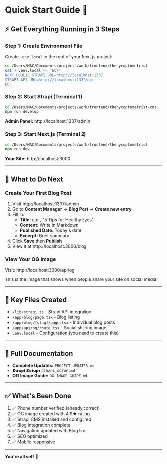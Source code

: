 # Quick Start Guide 🚀

## ⚡ Get Everything Running in 3 Steps

### Step 1: Create Environment File

Create `.env.local` in the root of your Next.js project:

```bash
cd /Users/MAC/Documents/projects/work/frontend/thenycoptometrist
cat > .env.local << 'EOF'
NEXT_PUBLIC_STRAPI_URL=http://localhost:1337
STRAPI_API_URL=http://localhost:1337/api
EOF
```

### Step 2: Start Strapi (Terminal 1)

```bash
cd /Users/MAC/Documents/projects/work/frontend/thenycoptometrist-cms
npm run develop
```

**Admin Panel:** http://localhost:1337/admin

### Step 3: Start Next.js (Terminal 2)

```bash
cd /Users/MAC/Documents/projects/work/frontend/thenycoptometrist
npm run dev
```

**Your Site:** http://localhost:3000

---

## 🎯 What to Do Next

### Create Your First Blog Post

1. Visit http://localhost:1337/admin
2. Go to **Content Manager** → **Blog Post** → **Create new entry**
3. Fill in:
   - **Title:** e.g., "5 Tips for Healthy Eyes"
   - **Content:** Write in Markdown
   - **Published Date:** Today's date
   - **Excerpt:** Brief summary
4. Click **Save** then **Publish**
5. View it at http://localhost:3000/blog

### View Your OG Image

Visit: http://localhost:3000/api/og

This is the image that shows when people share your site on social media!

---

## 📁 Key Files Created

- `/lib/strapi.ts` - Strapi API integration
- `/app/blog/page.tsx` - Blog listing
- `/app/blog/[slug]/page.tsx` - Individual blog posts
- `/app/api/og/route.tsx` - Social sharing image
- `.env.local` - Configuration (you need to create this)

---

## 📖 Full Documentation

- **Complete Updates:** `PROJECT_UPDATES.md`
- **Strapi Setup:** `STRAPI_SETUP.md`
- **OG Image Guide:** `OG_IMAGE_GUIDE.md`

---

## ✅ What's Been Done

1. ✅ Phone number verified (already correct)
2. ✅ OG image created with 4.9★ rating
3. ✅ Strapi CMS installed and configured
4. ✅ Blog integration complete
5. ✅ Navigation updated with Blog link
6. ✅ SEO optimized
7. ✅ Mobile responsive

---

**You're all set!** 🎉



